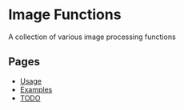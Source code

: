 # Image Functions #
A collection of various image processing functions

## Pages ##
* [Usage](../../wiki/usage)
* [Examples](../../wiki/examples)
* [TODO](../../wiki/todo)
